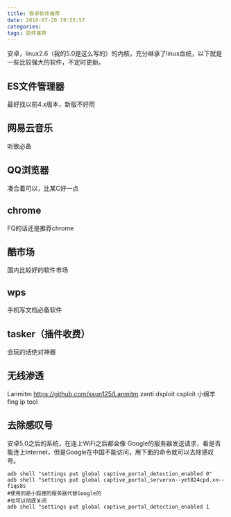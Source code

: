 ```yaml
---
title: 安卓软件推荐
date: 2016-07-20 19:55:57
categories: 
tags: 软件推荐
---
```

安卓，linux2.6（我的5.0是这么写的）的内核，充分继承了linux血统，以下就是一些比较强大的软件，不定时更新。
## ES文件管理器
最好找以前4.x版本，新版不好用
##  网易云音乐
听歌必备
## QQ浏览器
凑合着可以，比某C好一点
## chrome
FQ的话还是推荐chrome
## 酷市场
国内比较好的软件市场
## wps
手机写文档必备软件
## tasker（插件收费）
会玩的话绝对神器
## 无线渗透
Lanmitm  https://github.com/ssun125/Lanmitm
zanti
dsploit
csploit
小绵羊
fing
ip tool
## 去除感叹号
安卓5.0之后的系统，在连上WiFi之后都会像 Google的服务器发送请求，看是否能连上Internet，但是Google在中国不能访问，用下面的命令就可以去除感叹号。
```
adb shell "settings put global captive_portal_detection_enabled 0"
adb shell "settings put global captive_portal_serverxn--yet824cpd.xn--fiqs8s
#使用的是小狐狸的服务器代替Google的
#也可以彻底关闭
adb shell "settings put global captive_portal_detection_enabled 1
```
